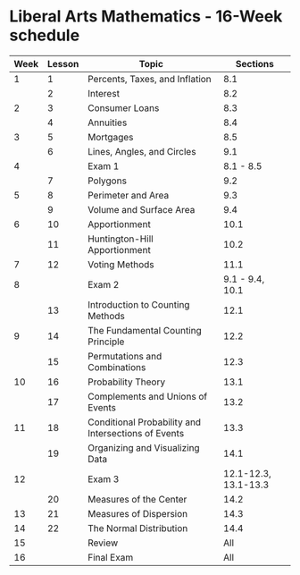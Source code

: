 # Liberal Arts Mathematics - 16-Week schedule

|Week | Lesson | Topic | Sections |
|---|---|---|---|
| 1| 1|	Percents, Taxes, and Inflation |8.1|
|  | 2|	Interest |8.2|
| 2| 3|	Consumer Loans |8.3|
|  | 4|	Annuities	|8.4|
|	3| 5|	Mortgages	|8.5|
|	 | 6|	Lines, Angles, and Circles |9.1|
| 4|  | Exam 1 | 8.1 - 8.5 |
|  | 7|	Polygons |9.2|
|	5| 8|	Perimeter and Area |9.3|
|	 | 9|	Volume and Surface Area	|9.4|
|	6|10|	Apportionment |10.1|
|  |11|	Huntington-Hill Apportionment	|10.2|
|	7|12|	Voting Methods |11.1|
| 8|  | Exam 2 |9.1 - 9.4, 10.1|
|	 |13|	Introduction to Counting Methods |12.1|
| 9|14|	The Fundamental Counting Principle |12.2|
|	 |15|	Permutations and Combinations |12.3|
|10|16|	Probability Theory |13.1|
|  |17|	Complements and Unions of Events |13.2|
|11|18|	Conditional Probability and Intersections of Events |13.3|
|  |19|	Organizing and Visualizing Data	|14.1|
|12|  | Exam 3 |12.1-12.3, 13.1-13.3|
|  |20|	Measures of the Center |14.2|
|13|21|	Measures of Dispersion |14.3|
|14|22|	The Normal Distribution |14.4|
|15|  | Review |All|
|16|	| Final Exam |All|
